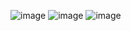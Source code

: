 ![image](https://github.com/user-attachments/assets/57b40068-cccd-401c-bd0f-98306d50201a)
![image](https://github.com/user-attachments/assets/5d245c71-f761-4ba8-b8f7-d3e6a5df72ee)
![image](https://github.com/user-attachments/assets/792b3cfe-f960-4769-a7fd-0b85b1680782)
